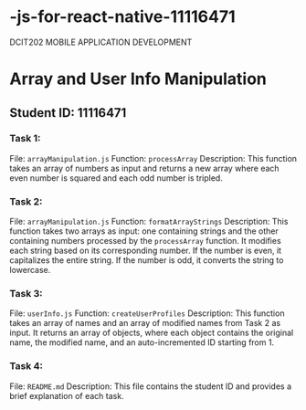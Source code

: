 # -js-for-react-native-11116471
DCIT202 MOBILE APPLICATION DEVELOPMENT
 

 # Array and User Info Manipulation

## Student ID: 11116471

### Task 1:
File: `arrayManipulation.js`
Function: `processArray`
Description: This function takes an array of numbers as input and returns a new array where each even number is squared and each odd number is tripled.

### Task 2:
File: `arrayManipulation.js`
Function: `formatArrayStrings`
Description: This function takes two arrays as input: one containing strings and the other containing numbers processed by the `processArray` function. It modifies each string based on its corresponding number. If the number is even, it capitalizes the entire string. If the number is odd, it converts the string to lowercase.

### Task 3:
File: `userInfo.js`
Function: `createUserProfiles`
Description: This function takes an array of names and an array of modified names from Task 2 as input. It returns an array of objects, where each object contains the original name, the modified name, and an auto-incremented ID starting from 1.

### Task 4:
File: `README.md`
Description: This file contains the student ID and provides a brief explanation of each task.

